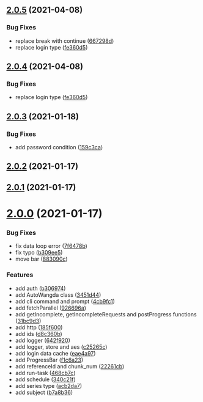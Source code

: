 ## [2.0.5](https://github.com/qige2016/auto-wangda/compare/v2.0.3...v2.0.5) (2021-04-08)


### Bug Fixes

* replace break with continue ([667298d](https://github.com/qige2016/auto-wangda/commit/667298d93e39fe3490d7add6d1a8a14d9934df4e))
* replace login type ([fe360d5](https://github.com/qige2016/auto-wangda/commit/fe360d5a5dfa0ee6f7f9eaf3a955650d662e6da5))



## [2.0.4](https://github.com/qige2016/auto-wangda/compare/v2.0.3...v2.0.4) (2021-04-08)


### Bug Fixes

* replace login type ([fe360d5](https://github.com/qige2016/auto-wangda/commit/fe360d5a5dfa0ee6f7f9eaf3a955650d662e6da5))



## [2.0.3](https://github.com/qige2016/auto-wangda/compare/v2.0.2...v2.0.3) (2021-01-18)


### Bug Fixes

* add password condition ([159c3ca](https://github.com/qige2016/auto-wangda/commit/159c3ca9a7538a39ed82b532685771d126b72501))



## [2.0.2](https://github.com/qige2016/auto-wangda/compare/v2.0.1...v2.0.2) (2021-01-17)



## [2.0.1](https://github.com/qige2016/auto-wangda/compare/v2.0.0...v2.0.1) (2021-01-17)



# [2.0.0](https://github.com/qige2016/auto-wangda/compare/1.5.0...2.0.0) (2021-01-17)


### Bug Fixes

* fix data loop error ([7f6478b](https://github.com/qige2016/auto-wangda/commit/7f6478be06f2c9df3c2e8f18be84c9e32ff38a14))
* fix typo ([b309ee5](https://github.com/qige2016/auto-wangda/commit/b309ee545114f81de47f6732699317b74d333bf7))
* move bar ([883090c](https://github.com/qige2016/auto-wangda/commit/883090ce6352cbca57f438241554d6f3baccdcdd))


### Features

* add auth ([b306974](https://github.com/qige2016/auto-wangda/commit/b3069747de5f60552cc3ab3ae0f34eb2954b6a50))
* add AutoWangda class ([3451d44](https://github.com/qige2016/auto-wangda/commit/3451d44edacd14252a463c0664af7e0fc0537963))
* add cli command and prompt ([4cb9fc1](https://github.com/qige2016/auto-wangda/commit/4cb9fc15548118526bb7cb72e1d0f09b4d91842d))
* add fetchParallel ([926696a](https://github.com/qige2016/auto-wangda/commit/926696a22dfb373604df42c3d872a55d171e8665))
* add getIncomplete, getIncompleteRequests and postProgress functions ([31bc9d3](https://github.com/qige2016/auto-wangda/commit/31bc9d37df37e87d0b50187a87d62e50c11b2c36))
* add http ([185f600](https://github.com/qige2016/auto-wangda/commit/185f60081a618d15ff4d07b77cf5ce1b11ec9405))
* add ids ([d8c360b](https://github.com/qige2016/auto-wangda/commit/d8c360bd19785f248ab4d71962368ecda8540aae))
* add logger ([642f920](https://github.com/qige2016/auto-wangda/commit/642f9206a80ba3e861a788f91525bcc8920ebdb9))
* add logger, store and aes ([c25265c](https://github.com/qige2016/auto-wangda/commit/c25265c7a5c4d0ccb549a60a3dad585e4ae45252))
* add login data cache ([eae4a97](https://github.com/qige2016/auto-wangda/commit/eae4a97a5358d74602f42754820924378b55110b))
* add ProgressBar ([f1c6a23](https://github.com/qige2016/auto-wangda/commit/f1c6a2342bb529cb3e9e058abfac04878bd640b4))
* add referenceId and chunk_num ([22261cb](https://github.com/qige2016/auto-wangda/commit/22261cb1d9452d154ac457a977f072546d6e5cc4))
* add run-task ([468cb7c](https://github.com/qige2016/auto-wangda/commit/468cb7ce0e413476e9ffa9ae403f865dda9eac63))
* add schedule ([340c21f](https://github.com/qige2016/auto-wangda/commit/340c21f2f02460d6c8c2efc712ada9ceeb64df27))
* add series type ([acb2da7](https://github.com/qige2016/auto-wangda/commit/acb2da79a309c98cc5c212185547f37d50a07645))
* add subject ([b7a8b36](https://github.com/qige2016/auto-wangda/commit/b7a8b3653d91ae762fa4304b055904d9ce46dc2b))



